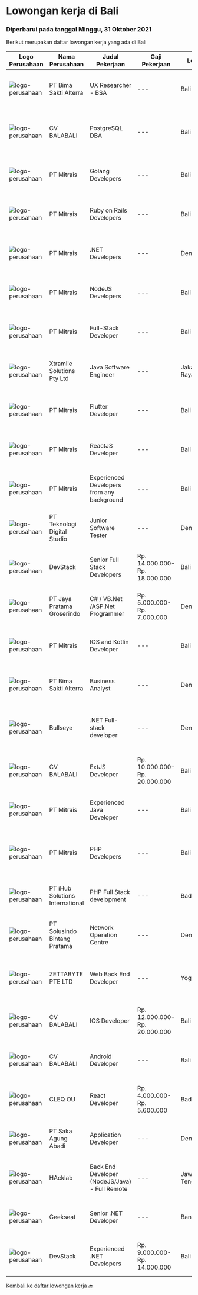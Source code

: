 
  # Lowongan kerja di Bali

  ### Diperbarui pada tanggal Minggu, 31 Oktober 2021

  Berikut merupakan daftar lowongan kerja yang ada di Bali

  |Logo Perusahaan | Nama Perusahaan | Judul Pekerjaan | Gaji Pekerjaan | Lokasi | Deskripsi | Tanggal diunggah | Pranala |
  | -------------- | --------------- | --------------- | --------- | --------- | -------------- | ------- | ----------- |
  |![logo-perusahaan](https://image-service-cdn.seek.com.au/3b449304b19b7a5909fe2d6166b69cb2e3dfc9ad/ee4dce1061f3f616224767ad58cb2fc751b8d2dc)|PT Bima Sakti Alterra|UX Researcher - BSA|---|Bali|Job Description :- Collaborate with Product team to ensure quality of the delivered product meet the goodstandard of design, user experience and...|Sabtu, 30 Oktober 2021|https://www.jobstreet.co.id/id/job/ux-researcher-bsa-3664609?token=0~9f852f27-f322-47ab-ae0c-4baafb7c4a35&sectionRank=1&jobId=jobstreet-id-job-3664609|
|![logo-perusahaan](https://image-service-cdn.seek.com.au/cf4d03df9bfd8d1cf47f32651a41f07269e49a8d/ee4dce1061f3f616224767ad58cb2fc751b8d2dc)|CV BALABALI|PostgreSQL DBA|---|Bali|Job's descriptionPrimarily the maintenance, deployment, replication and scaling of PostgreSQL database (currently focused on PostgreSQL 11.x). Your...|Jumat, 29 Oktober 2021|https://www.jobstreet.co.id/id/job/postgresql-dba-3659367?token=0~9f852f27-f322-47ab-ae0c-4baafb7c4a35&sectionRank=2&jobId=jobstreet-id-job-3659367|
|![logo-perusahaan](https://image-service-cdn.seek.com.au/969b0c47f133a1e0155056a5d964c63953dd6304/ee4dce1061f3f616224767ad58cb2fc751b8d2dc)|PT Mitrais|Golang Developers|---|Bali|Build your Career with Mitrais!We're looking for experienced Golang Developers to be part of our team. What will you be doing? Liaising with...|Sabtu, 30 Oktober 2021|https://www.jobstreet.co.id/id/job/golang-developers-3659419?token=0~9f852f27-f322-47ab-ae0c-4baafb7c4a35&sectionRank=3&jobId=jobstreet-id-job-3659419|
|![logo-perusahaan](https://image-service-cdn.seek.com.au/969b0c47f133a1e0155056a5d964c63953dd6304/ee4dce1061f3f616224767ad58cb2fc751b8d2dc)|PT Mitrais|Ruby on Rails Developers|---|Bali|Build your Career with Mitrais ! We're urgently looking for experienced Ruby On Rails  Developers to be part of our team for an immediate...|Sabtu, 30 Oktober 2021|https://www.jobstreet.co.id/id/job/ruby-on-rails-developers-3659417?token=0~9f852f27-f322-47ab-ae0c-4baafb7c4a35&sectionRank=4&jobId=jobstreet-id-job-3659417|
|![logo-perusahaan](https://image-service-cdn.seek.com.au/969b0c47f133a1e0155056a5d964c63953dd6304/ee4dce1061f3f616224767ad58cb2fc751b8d2dc)|PT Mitrais|.NET Developers|---|Denpasar|Build your Career with Mitrais !  We're looking for experienced .NET Software Engineers to be part of our team.  What will you be doing ?  Coding high...|Sabtu, 30 Oktober 2021|https://www.jobstreet.co.id/id/job/net-developers-3659422?token=0~9f852f27-f322-47ab-ae0c-4baafb7c4a35&sectionRank=5&jobId=jobstreet-id-job-3659422|
|![logo-perusahaan](https://image-service-cdn.seek.com.au/969b0c47f133a1e0155056a5d964c63953dd6304/ee4dce1061f3f616224767ad58cb2fc751b8d2dc)|PT Mitrais|NodeJS Developers|---|Bali|Build your Career with Mitrais! We're urgently looking for experienced NodeJS Developers to be part of our team for an immediate start.Our client is a...|Sabtu, 30 Oktober 2021|https://www.jobstreet.co.id/id/job/nodejs-developers-3659423?token=0~9f852f27-f322-47ab-ae0c-4baafb7c4a35&sectionRank=6&jobId=jobstreet-id-job-3659423|
|![logo-perusahaan](https://image-service-cdn.seek.com.au/969b0c47f133a1e0155056a5d964c63953dd6304/ee4dce1061f3f616224767ad58cb2fc751b8d2dc)|PT Mitrais|Full-Stack Developer|---|Bali|Build your Career with Mitrais!  We're looking for experienced Full-Stack Developers to be part of our team. What will you be doing? Coding high...|Sabtu, 30 Oktober 2021|https://www.jobstreet.co.id/id/job/full-stack-developer-3659418?token=0~9f852f27-f322-47ab-ae0c-4baafb7c4a35&sectionRank=7&jobId=jobstreet-id-job-3659418|
|![logo-perusahaan](https://image-service-cdn.seek.com.au/886dbb766c5bd832cea6f1bb5b5374b094ca8917/ee4dce1061f3f616224767ad58cb2fc751b8d2dc)|Xtramile Solutions Pty Ltd|Java Software Engineer|---|Jakarta Raya|Innovative job opportunity offering a high salary package, attractive bonus remuneration and full remote working arrangement.This role will help...|Sabtu, 30 Oktober 2021|https://www.jobstreet.co.id/id/job/java-software-engineer-3664097?token=0~9f852f27-f322-47ab-ae0c-4baafb7c4a35&sectionRank=8&jobId=jobstreet-id-job-3664097|
|![logo-perusahaan](https://image-service-cdn.seek.com.au/969b0c47f133a1e0155056a5d964c63953dd6304/ee4dce1061f3f616224767ad58cb2fc751b8d2dc)|PT Mitrais|Flutter Developer|---|Bali|Build your Career with Mitrais !  We're looking for experienced Flutter Developer to be part of our team. What will you be doing?  Liase with...|Sabtu, 30 Oktober 2021|https://www.jobstreet.co.id/id/job/flutter-developer-3659431?token=0~9f852f27-f322-47ab-ae0c-4baafb7c4a35&sectionRank=9&jobId=jobstreet-id-job-3659431|
|![logo-perusahaan](https://image-service-cdn.seek.com.au/969b0c47f133a1e0155056a5d964c63953dd6304/ee4dce1061f3f616224767ad58cb2fc751b8d2dc)|PT Mitrais|ReactJS Developer|---|Bali|We're urgently looking for experienced ReactJS Developers to be part of our team for an immediate start.Our client is a consultancy focused company...|Sabtu, 30 Oktober 2021|https://www.jobstreet.co.id/id/job/reactjs-developer-3659420?token=0~9f852f27-f322-47ab-ae0c-4baafb7c4a35&sectionRank=10&jobId=jobstreet-id-job-3659420|
|![logo-perusahaan](https://image-service-cdn.seek.com.au/969b0c47f133a1e0155056a5d964c63953dd6304/ee4dce1061f3f616224767ad58cb2fc751b8d2dc)|PT Mitrais|Experienced Developers from any background|---|Bali|Build your Career with Mitrais !  We're looking for experienced Software Engineers from any background to be part of our team.  What will you...|Sabtu, 30 Oktober 2021|https://www.jobstreet.co.id/id/job/experienced-developers-from-any-background-3659427?token=0~9f852f27-f322-47ab-ae0c-4baafb7c4a35&sectionRank=11&jobId=jobstreet-id-job-3659427|
|![logo-perusahaan](https://image-service-cdn.seek.com.au/2c8f060e5cc9c764aa1c8c5e93e0ea44df35bf63/ee4dce1061f3f616224767ad58cb2fc751b8d2dc)|PT Teknologi Digital Studio|Junior Software Tester|---|Denpasar|Job Descriptions Performs functional testing for applications and write test reports following company's standard Reports any defects found during the...|Rabu, 27 Oktober 2021|https://www.jobstreet.co.id/id/job/junior-software-tester-3661472?token=0~9f852f27-f322-47ab-ae0c-4baafb7c4a35&sectionRank=12&jobId=jobstreet-id-job-3661472|
|![logo-perusahaan](https://image-service-cdn.seek.com.au/074f2081cc42a722643e36313941760f758e7c3b/ee4dce1061f3f616224767ad58cb2fc751b8d2dc)|DevStack|Senior Full Stack Developers|Rp. 14.000.000-Rp. 18.000.000|Bali|We are looking for exceptional and experienced Senior Full Stack Developers to join our team in Bandung or Bali!  General requirement At least...|Sabtu, 30 Oktober 2021|https://www.jobstreet.co.id/id/job/senior-full-stack-developers-3659710?token=0~9f852f27-f322-47ab-ae0c-4baafb7c4a35&sectionRank=13&jobId=jobstreet-id-job-3659710|
|![logo-perusahaan](https://image-service-cdn.seek.com.au/d30cdd42ce42d1f25e42a0cfe4b1cefd46b97989/ee4dce1061f3f616224767ad58cb2fc751b8d2dc)|PT Jaya Pratama Groserindo|C# / VB.Net /ASP.Net Programmer|Rp. 5.000.000-Rp. 7.000.000|Denpasar|Qualification :. Graduate from S1/D3 Informatika Maximal age 30 years old Having experience at least 1(one) years in same field Having experience on...|Jumat, 29 Oktober 2021|https://www.jobstreet.co.id/id/job/c-vb-net-asp-net-programmer-3672613?token=0~9f852f27-f322-47ab-ae0c-4baafb7c4a35&sectionRank=14&jobId=jobstreet-id-job-3672613|
|![logo-perusahaan](https://image-service-cdn.seek.com.au/969b0c47f133a1e0155056a5d964c63953dd6304/ee4dce1061f3f616224767ad58cb2fc751b8d2dc)|PT Mitrais|IOS and Kotlin Developer|---|Bali|Build your Career with Mitrais !  We're looking for experienced iOS and Kotlin Developer to be part of our team. What will you be doing?  Liase with...|Sabtu, 30 Oktober 2021|https://www.jobstreet.co.id/id/job/ios-and-kotlin-developer-3659432?token=0~9f852f27-f322-47ab-ae0c-4baafb7c4a35&sectionRank=15&jobId=jobstreet-id-job-3659432|
|![logo-perusahaan](https://image-service-cdn.seek.com.au/3b449304b19b7a5909fe2d6166b69cb2e3dfc9ad/ee4dce1061f3f616224767ad58cb2fc751b8d2dc)|PT Bima Sakti Alterra|Business Analyst|---|Denpasar|Job Description Conducting research and analysis necessary to providing recommendations to the management  Supporting identification of improvement...|Rabu, 27 Oktober 2021|https://www.jobstreet.co.id/id/job/business-analyst-3661173?token=0~9f852f27-f322-47ab-ae0c-4baafb7c4a35&sectionRank=16&jobId=jobstreet-id-job-3661173|
|![logo-perusahaan](https://image-service-cdn.seek.com.au/bbf2137c41f12d6e9394eaecc245409d87abbbf0/ee4dce1061f3f616224767ad58cb2fc751b8d2dc)|Bullseye|.NET Full-stack developer|---|Denpasar|We have an outstanding opportunity for a full-time .NET Full-stack developer with a passion for developing cutting-edge products. We are looking for a...|Jumat, 29 Oktober 2021|https://www.jobstreet.co.id/id/job/net-full-stack-developer-3658631?token=0~9f852f27-f322-47ab-ae0c-4baafb7c4a35&sectionRank=17&jobId=jobstreet-id-job-3658631|
|![logo-perusahaan](https://image-service-cdn.seek.com.au/cf4d03df9bfd8d1cf47f32651a41f07269e49a8d/ee4dce1061f3f616224767ad58cb2fc751b8d2dc)|CV BALABALI|ExtJS Developer|Rp. 10.000.000-Rp. 20.000.000|Bali|We are looking for a JavaScript frontend developer to join our team. The developer should be well versed in ExtJS and knowledgeable in building an...|Jumat, 29 Oktober 2021|https://www.jobstreet.co.id/id/job/extjs-developer-3659370?token=0~9f852f27-f322-47ab-ae0c-4baafb7c4a35&sectionRank=18&jobId=jobstreet-id-job-3659370|
|![logo-perusahaan](https://image-service-cdn.seek.com.au/969b0c47f133a1e0155056a5d964c63953dd6304/ee4dce1061f3f616224767ad58cb2fc751b8d2dc)|PT Mitrais|Experienced Java Developer|---|Bali|Build your Career with Mitrais!  We have clients who are urgently looking for Experienced Java developers for an immediate start. What will you be...|Sabtu, 30 Oktober 2021|https://www.jobstreet.co.id/id/job/experienced-java-developer-3659426?token=0~9f852f27-f322-47ab-ae0c-4baafb7c4a35&sectionRank=19&jobId=jobstreet-id-job-3659426|
|![logo-perusahaan](https://image-service-cdn.seek.com.au/969b0c47f133a1e0155056a5d964c63953dd6304/ee4dce1061f3f616224767ad58cb2fc751b8d2dc)|PT Mitrais|PHP Developers|---|Bali|Build your Career with Mitrais!   We're urgently looking for experienced PHP Developers to be part of our team for an immediate start. Our client is...|Jumat, 29 Oktober 2021|https://www.jobstreet.co.id/id/job/php-developers-3672847?token=0~9f852f27-f322-47ab-ae0c-4baafb7c4a35&sectionRank=20&jobId=jobstreet-id-job-3672847|
|![logo-perusahaan](https://image-service-cdn.seek.com.au/21962b44a8df541d7068243a4557dbc42a40bde4/ee4dce1061f3f616224767ad58cb2fc751b8d2dc)|PT iHub Solutions International|PHP Full Stack development|---|Badung|PHP Senior ProgrammerPT IHub Solutions InternationalAbout PT IHub Solutions International:PT IHub Solutions International is a rapidly growing...|Jumat, 29 Oktober 2021|https://www.jobstreet.co.id/id/job/php-full-stack-development-3659016?token=0~9f852f27-f322-47ab-ae0c-4baafb7c4a35&sectionRank=21&jobId=jobstreet-id-job-3659016|
|![logo-perusahaan](https://image-service-cdn.seek.com.au/77ae8a6aa3c50f288c5b9948e41bd3e072ee0ceb/ee4dce1061f3f616224767ad58cb2fc751b8d2dc)|PT Solusindo Bintang Pratama|Network Operation Centre|---|Denpasar|Kriteria : Berpengalaman dalam bidang Networking dan IT Minimal 1 tahun. Pendidikan Sarjana/Diploma IT atau Jaringan Komputer, SMK Teknik Komputer...|Kamis, 28 Oktober 2021|https://www.jobstreet.co.id/id/job/network-operation-centre-3671218?token=0~9f852f27-f322-47ab-ae0c-4baafb7c4a35&sectionRank=22&jobId=jobstreet-id-job-3671218|
|![logo-perusahaan](https://image-service-cdn.seek.com.au/a9ad8fdd00d66418bb5e9ec41ddbc2318ccec822/ee4dce1061f3f616224767ad58cb2fc751b8d2dc)|ZETTABYTE PTE LTD|Web Back End Developer|---|Yogyakarta|You can visit us at https://www.zettabyte.life/ for more information.Job DescriptionWe are looking for a Back-End Web Developer responsible for...|Rabu, 27 Oktober 2021|https://www.jobstreet.co.id/id/job/web-back-end-developer-3669862?token=0~9f852f27-f322-47ab-ae0c-4baafb7c4a35&sectionRank=23&jobId=jobstreet-id-job-3669862|
|![logo-perusahaan](https://image-service-cdn.seek.com.au/cf4d03df9bfd8d1cf47f32651a41f07269e49a8d/ee4dce1061f3f616224767ad58cb2fc751b8d2dc)|CV BALABALI|IOS Developer|Rp. 12.000.000-Rp. 20.000.000|Bali|We are a tech company based in Bali and Surabaya, looking for middle to senior iOS developers with the following skill set: Working with iOS...|Jumat, 29 Oktober 2021|https://www.jobstreet.co.id/id/job/ios-developer-3659376?token=0~9f852f27-f322-47ab-ae0c-4baafb7c4a35&sectionRank=24&jobId=jobstreet-id-job-3659376|
|![logo-perusahaan](https://image-service-cdn.seek.com.au/cf4d03df9bfd8d1cf47f32651a41f07269e49a8d/ee4dce1061f3f616224767ad58cb2fc751b8d2dc)|CV BALABALI|Android Developer|---|Bali|We are a technology company based in Bali and Surabaya, currently looking for middle to senior level Android developers with the following skills set:...|Jumat, 29 Oktober 2021|https://www.jobstreet.co.id/id/job/android-developer-3659372?token=0~9f852f27-f322-47ab-ae0c-4baafb7c4a35&sectionRank=25&jobId=jobstreet-id-job-3659372|
|![logo-perusahaan](https://image-service-cdn.seek.com.au/83f6c0a379be672bd3733ebae34ee48ae48afc54/ee4dce1061f3f616224767ad58cb2fc751b8d2dc)|CLEQ OU|React Developer|Rp. 4.000.000-Rp. 5.600.000|Badung|About ItsavirusItsavirus is a software company with offices in Bali, Singapore and Amsterdam. With a relatively small group of people, we work on...|Rabu, 27 Oktober 2021|https://www.jobstreet.co.id/id/job/react-developer-3670071?token=0~9f852f27-f322-47ab-ae0c-4baafb7c4a35&sectionRank=26&jobId=jobstreet-id-job-3670071|
|![logo-perusahaan](https://image-service-cdn.seek.com.au/b431eba4ca69990a517098dc7727c73e2517bdd4/ee4dce1061f3f616224767ad58cb2fc751b8d2dc)|PT Saka Agung Abadi|Application Developer|---|Denpasar|Membuat sebuah aplikasi/fitur yang sesuai dengan alur proses bisnis perusahaan dan arahan yang diberikan oleh Application Developer Supervisor/IT...|Rabu, 27 Oktober 2021|https://www.jobstreet.co.id/id/job/application-developer-3661179?token=0~9f852f27-f322-47ab-ae0c-4baafb7c4a35&sectionRank=27&jobId=jobstreet-id-job-3661179|
|![logo-perusahaan](https://image-service-cdn.seek.com.au/3bec079191df606cb874c830a3b6065cdd9a0c7f/ee4dce1061f3f616224767ad58cb2fc751b8d2dc)|HAcklab|Back End Developer (NodeJS/Java) - Full Remote|---|Jawa Tengah|Total Experience Required- 5+ Years Must have 2 years experience in NodeJs / Java Hands On Experience in Javascript / Typescript Quick learner,...|Kamis, 28 Oktober 2021|https://www.jobstreet.co.id/id/job/back-end-developer-nodejs-java-full-remote-3663081?token=0~9f852f27-f322-47ab-ae0c-4baafb7c4a35&sectionRank=28&jobId=jobstreet-id-job-3663081|
|![logo-perusahaan](https://image-service-cdn.seek.com.au/a94166d692fda70a364e9d5191d7ced8a65f1597/ee4dce1061f3f616224767ad58cb2fc751b8d2dc)|Geekseat|Senior .NET Developer|---|Bandung|We are currently looking for an experienced Senior .NET Developer to join our Awesome Engineering Team at our offices in Bali or Bandung.As a...|Jumat, 29 Oktober 2021|https://www.jobstreet.co.id/id/job/senior-net-developer-3672570?token=0~9f852f27-f322-47ab-ae0c-4baafb7c4a35&sectionRank=29&jobId=jobstreet-id-job-3672570|
|![logo-perusahaan](https://image-service-cdn.seek.com.au/074f2081cc42a722643e36313941760f758e7c3b/ee4dce1061f3f616224767ad58cb2fc751b8d2dc)|DevStack|Experienced .NET Developers|Rp. 9.000.000-Rp. 14.000.000|Bali|We are looking for exceptional .NET Developer for placement to our development office in BANDUNG or BALI. The position requires at least: Bachelor...|Rabu, 27 Oktober 2021|https://www.jobstreet.co.id/id/job/experienced-net-developers-3661443?token=0~9f852f27-f322-47ab-ae0c-4baafb7c4a35&sectionRank=30&jobId=jobstreet-id-job-3661443|


  [Kembali ke daftar lowongan kerja 🔙](../README.md#daftar-lowongan-kerja)
  